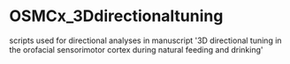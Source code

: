# OSMCx_3Ddirectionaltuning
scripts used for directional analyses in manuscript '3D directional tuning in the orofacial sensorimotor cortex during natural feeding and drinking'
